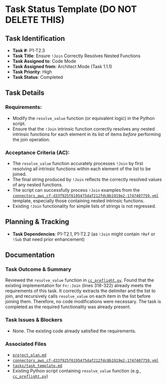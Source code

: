# Task Status Template (DO NOT DELETE THIS)

## Task Identification
- **Task #**: P1-T2.3
- **Task Title**: Ensure `!Join` Correctly Resolves Nested Functions
- **Task Assigned to**: Code Mode
- **Task Assigned from**: Architect Mode (Task 1.1.1)
- **Task Priority**: High
- **Task Status**: Completed

## Task Details
### Requirements:
- Modify the `resolve_value` function (or equivalent logic) in the Python script.
- Ensure that the `!Join` intrinsic function correctly resolves any nested intrinsic functions for each element in its list of items *before* performing the join operation.

### Acceptance Criteria (AC):
- The `resolve_value` function accurately processes `!Join` by first resolving all intrinsic functions within each element of the list to be joined.
- The final string produced by `!Join` reflects the correctly resolved values of any nested functions.
- The script can successfully process `!Join` examples from the [`connectors_aws_cf-d33f925f6195475daf212fdc8b1919e2-1747407759.yml`](connectors_aws_cf-d33f925f6195475daf212fdc8b1919e2-1747407759.yml) template, especially those containing nested intrinsic functions.
- Existing `!Join` functionality for simple lists of strings is not regressed.

## Planning & Tracking
- **Task Dependencies**: P1-T2.1, P1-T2.2 (as `!Join` might contain `!Ref` or `!Sub` that need prior enhancement)

## Documentation
### Task Outcome & Summary
Reviewed the `resolve_value` function in [`cc_preflight.py`](cc_preflight.py). Found that the existing implementation for `Fn::Join` (lines 318-322) already meets the requirements of this task. It correctly extracts the delimiter and the list to join, and recursively calls `resolve_value` on each item in the list before joining them. Therefore, no code modifications were necessary. The task is completed as the required functionality was already present.

### Task Issues & Blockers
- None. The existing code already satisfied the requirements.

### Associated Files
- [`project_plan.md`](project_plan.md)
- [`connectors_aws_cf-d33f925f6195475daf212fdc8b1919e2-1747407759.yml`](connectors_aws_cf-d33f925f6195475daf212fdc8b1919e2-1747407759.yml)
- [`tasks/task_template.md`](tasks/task_template.md)
- Existing Python script containing `resolve_value` function (e.g., [`cc_preflight.py`](cc_preflight.py))
